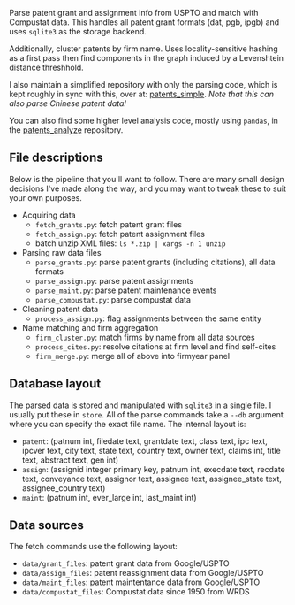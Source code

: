 Parse patent grant and assignment info from USPTO and match with Compustat data. This handles all patent grant formats (dat, pgb, ipgb) and uses `sqlite3` as the storage backend.

Additionally, cluster patents by firm name. Uses locality-sensitive hashing as a first pass then find components in the graph induced by a Levenshtein distance threshhold.

I also maintain a simplified repository with only the parsing code, which is kept roughly in sync with this, over at: [patents_simple](https://github.com/iamlemec/patents_simple). *Note that this can also parse Chinese patent data!*

You can also find some higher level analysis code, mostly using `pandas`, in the [patents_analyze](https://github.com/iamlemec/patents_analyze) repository.

## File descriptions

Below is the pipeline that you'll want to follow. There are many small design decisions I've made along the way, and you may want to tweak these to suit your own purposes.

* Acquiring data
    * `fetch_grants.py`: fetch patent grant files
    * `fetch_assign.py`: fetch patent assignment files
    * batch unzip XML files: `ls *.zip | xargs -n 1 unzip`
* Parsing raw data files
    * `parse_grants.py`: parse patent grants (including citations), all data formats
    * `parse_assign.py`: parse patent assignments
    * `parse_maint.py`: parse patent maintenance events
    * `parse_compustat.py`: parse compustat data
* Cleaning patent data
    * `process_assign.py`: flag assignments between the same entity
* Name matching and firm aggregation
    * `firm_cluster.py`: match firms by name from all data sources
    * `process_cites.py`: resolve citations at firm level and find self-cites
    * `firm_merge.py`: merge all of above into firmyear panel

## Database layout

The parsed data is stored and manipulated with `sqlite3` in a single file. I usually put these in `store`. All of the parse commands take a `--db` argument where you can specify the exact file name. The internal layout is:

* `patent`: (patnum int, filedate text, grantdate text, class text, ipc text, ipcver text, city text, state text, country text, owner text, claims int, title text, abstract text, gen int)
* `assign`: (assignid integer primary key, patnum int, execdate text, recdate text, conveyance text, assignor text, assignee text, assignee_state text, assignee_country text)
* `maint`: (patnum int, ever_large int, last_maint int)

## Data sources

The fetch commands use the following layout:

* `data/grant_files`: patent grant data from Google/USPTO
* `data/assign_files`: patent reassignment data from Google/USPTO
* `data/maint_files`: patent maintentance data from Google/USPTO
* `data/compustat_files`: Compustat data since 1950 from WRDS
